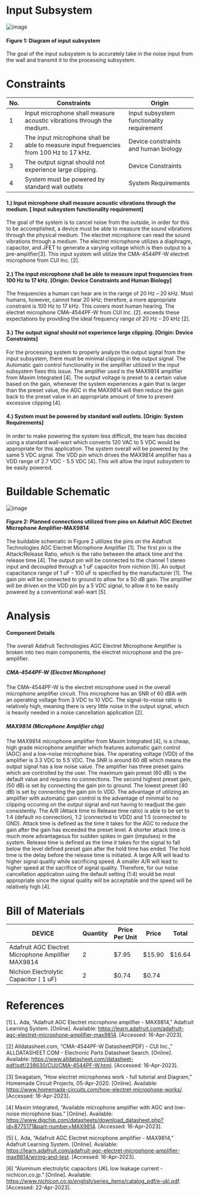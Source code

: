 # Input Subsystem
![image](https://user-images.githubusercontent.com/123108478/232335159-9e5c57ee-099e-4713-ae00-44db177d7364.png)

  #### Figure 1: Diagram of input subsystem
  

The goal of the input subsystem is to accurately take in the noise input from the wall and transmit it to the processing subsystem.
# Constraints
| No. | Constraints                                                           | Origin            |
| --- | --------------------------------------------------------------------- | ----------------- |
| 1   | Input microphone shall measure acoustic vibrations through the medium.          | Input subsystem functionality requirement |
| 2   | The input microphone shall be able to measure input frequencies from 100 Hz to 17 kHz.                 | Device constraints and human biology |
| 3   | The output signal should not experience large clipping.                          | Device Constraints |
| 4   | System must be powered by standard wall outlets                        | System Requirements |


 
 
 #### 1.)	Input microphone shall measure acoustic vibrations through the medium. [ Input subsystem functionality requirement]

The goal of the system is to cancel noise from the outside, in order for this to be accomplished, a device must be able to measure the sound vibrations through the physical medium. The electret microphone can read the sound vibrations through a medium. The electret microphone utilizes a diaphragm, capacitor, and JFET to generate a varying voltage which is then output to a pre-amplifier[3]. This input system will utilize the CMA-4544PF-W electret microphone from CUI Inc. [2].

#### 2.) The input microphone shall be able to measure input frequencies from 100 Hz to 17 kHz. [Origin: Device Constraints and Human Biology]

The frequencies a human can hear are in the range of 20 Hz – 20 kHz. Most humans, however, cannot hear 20 kHz; therefore, a more appropriate constraint is 100 Hz to 17 kHz. This covers most human hearing. The electret microphone CMA-4544PF-W from CUI Inc. [2]. exceeds these expectations by providing the ideal frequency range of 20 Hz – 20 kHz [2].
#### 3.) The output signal should not experience large clipping. [Origin: Device Constraints]

For the processing system to properly analyze the output signal from the input subsystem, there must be minimal clipping in the output signal. The Automatic gain control functionality in the amplifier utilized in the input subsystem fixes this issue. The amplifier used is the MAX9814 amplifier from Maxim Integrated [4]. The output voltage is preset to a certain value based on the gain, whenever the system experiences a gain that is larger than the preset value, the AGC in the MAX9814 will then reduce the gain back to the preset value in an appropriate amount of time to prevent excessive clipping [4].

#### 4.) System must be powered by standard wall outlets. [Origin: System Requirements]

In order to make powering the system less difficult, the team has decided using a standard wall-wart which converts 120 VAC to 5 VDC would be appropriate for this application. The system overall will be powered by the same 5 VDC signal. The VDD pin which drives the MAX9814 amplifier has a VDD range of 2.7 VDC - 5.5 VDC [4]. This will allow the input subsystem to be easily powered.

# Buildable Schematic
  

![image](https://user-images.githubusercontent.com/123108478/233858831-4fdc520f-1512-4737-b4ba-90fc9c4a7494.png)


  #### Figure 2: Planned connections utilized from pins on Adafruit AGC Electret Microphone Amplifier-MAX9814
  

The buildable schematic in Figure 2 utilizes the pins on the Adafruit Technologies AGC Electret Microphone Amplifier [1]. The first pin is the Attack/Release Ratio, which is the ratio between the attack time and the release time [4]. The output pin will be connected to the channel 1 stereo input and decoupled through a 1 uF capacitor from nichion [6]. An output capacitance range of 1 uF - 100 uF is specified by the manufacturer [1]. The gain pin will be connected to ground to allow for a 50 dB gain. The amplifier will be driven on the VDD pin by a 5 VDC signal, to allow it to be easily powered by a conventional wall-wart [5].

# Analysis

#### Component Details
The overall Adafruit Technologies AGC Electret Microphone Amplifier is broken into two main components, the electret microphone and the pre-amplifier.

##### CMA-4544PF-W (Electret Microphone)
The CMA-4544PF-W is the electret microphone used in the overall microphone amplifier circuit. This microphone has an SNR of 60 dBA with an operating voltage from 3 VDC to 10 VDC. The signal-to-noise ratio is relatively high, meaning there is very little noise in the output signal, which is heavily needed in a noise cancellation application [2].

##### MAX9814 (Microphone Amplifier chip)
The MAX9814 microphone amplifier from Maxim Integrated [4], is a cheap, high grade microphone amplifier which features automatic gain control (AGC) and a low-noise microphone bias.
The operating voltage (VDD) of the amplifier is 3.3 VDC to 5.5 VDC. The SNR is around 60 dB which means the output signal has a low noise value. The amplifier has three preset gains which are controlled by the user. The maximum gain preset (60 dB) is the default value and requires no connections. The second highest preset gain, (50 dB) is set by connecting the gain pin to ground. The lowest preset (40 dB) is set by connecting the gain pin to VDD. The advantage of utilizing an amplifier with automatic gain control is the advantage of minimal to no clipping occuring on the output signal and not having to readjust the gain consistently. The A/R (Attack time to Release time ratio) is able to be set to 1:4 (default no connection), 1:2 (connected to VDD) and 1:5 (connected to GND). Attack time is defined as the time it takes for the AGC to reduce the gain after the gain has exceeded the preset level. A shorter attack time is much more advantageous for sudden spikes in gain (impulses) in the system. Release time is defined as the time it takes for the signal to fall below the level defined preset gain after the hold time has ended. The hold time is the delay before the release time is initiated. A large A/R will lead to higher signal quality while sacrificing speed. A smaller A/R will lead to higher speed at the sacrifice of signal quality. Therefore, for our noise cancellation application using the default setting (1:4) would be most appropriate since the signal quality will be acceptable and the speed will be relatively high [4].
# Bill of Materials 
| DEVICE                                             | Quantity | Price Per Unit |  Price  | Total   |
|----------------------------------------------------|----------|----------------|---------|---------|
| Adafruit AGC Electret Microphone Amplifier MAX9814 | 2        | $7.95          | $15.90  | $16.64  |
| Nichion Electrolytic Capacitor ( 1 uF)             | 2        | $0.74          | $0.74   |


# References

[1] L. Ada, “Adafruit AGC Electret microphone amplifier - MAX9814,” Adafruit Learning System. [Online]. Available: https://learn.adafruit.com/adafruit-agc-electret-microphone-amplifier-max9814. [Accessed: 16-Apr-2023]. 

[2] Alldatasheet.com, “CMA-4544PF-W Datasheet(PDF) - CUI Inc.,” ALLDATASHEET.COM - Electronic Parts Datasheet Search. [Online]. Available: https://www.alldatasheet.com/datasheet-pdf/pdf/238630/CUI/CMA-4544PF-W.html. [Accessed: 16-Apr-2023]. 

[3] Swagatam, “How electret microphones work - full tutorial and Diagram,” Homemade Circuit Projects, 05-Apr-2020. [Online]. Available: https://www.homemade-circuits.com/how-electret-microphone-works/. [Accessed: 16-Apr-2023]. 

[4] Maxim Integrated, “Available microphone amplifier with AGC and low-noise microphone bias.” [Online]. Available: https://www.digchip.com/datasheets/download_datasheet.php?id=8775171&part-number=MAX9814. [Accessed: 16-Apr-2023]. 

[5] L. Ada, “Adafruit AGC Electret microphone amplifier - MAX9814,” Adafruit Learning System. [Online]. Available: https://learn.adafruit.com/adafruit-agc-electret-microphone-amplifier-max9814/wiring-and-test. [Accessed: 16-Apr-2023]. 

[6] “Aluminum electrolytic capacitors UKL low leakage current - nichicon.co.jp.” [Online]. Available:          https://www.nichicon.co.jp/english/series_items/catalog_pdf/e-ukl.pdf. [Accessed: 22-Apr-2023]. 






